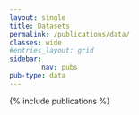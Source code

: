 ```yaml
---
layout: single
title: Datasets
permalink: /publications/data/
classes: wide
#entries_layout: grid
sidebar:
        nav: pubs
pub-type: data
---
```

{% include publications %}
